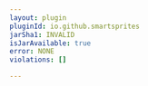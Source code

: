 ```yaml
---
layout: plugin
pluginId: io.github.smartsprites
jarSha1: INVALID
isJarAvailable: true
error: NONE
violations: []

---
```

